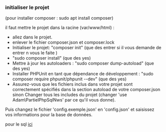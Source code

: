 ### initialiser le projet ###
(pour installer composer : 
    sudo apt install composer)


il faut mettre le projet dans la racine (var/www/html)  :
  - allez dans le projet.
  - enlever le fichier composer.json et composer.lock
  - Initialiser le projet: "composer init" (que des entrer si il vous demande de entrer n vous le faite )
  - "sudo composer install" (que des yes)
  - Mettre à jour les autoloaders : "sudo composer dump-autoload" (que des yes)
  - Installer PHPUnit en tant que dépendance de développement : "sudo composer require phpunit/phpunit --dev" (que des yes)
  - Assurez-vous que les fichiers inclus dans votre projet sont correctement spécifiés dans la section autoload de votre composer.json sinon Changer tous les includes du projet  (changer 'use Adam\PartielPhpSqlNws' par ce qu'il vous donne).

Puis changez le fichier 'config.exemple.json' en 'config.json' et saisissez vos informations pour la base de données.

pour le sql [ici](https://github.com/Adambizien/partiel_php_sql_NWS/blob/main/Database.sql)
